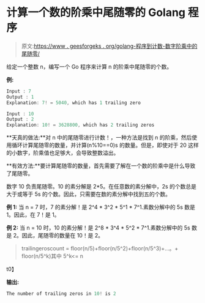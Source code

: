 # 计算一个数的阶乘中尾随零的 Golang 程序

> 原文:[https://www . geesforgeks . org/golang-程序到计数-数字阶乘中的尾随零/](https://www.geeksforgeeks.org/golang-program-to-count-trailing-zeros-in-factorial-of-a-number/)

给定一个整数 n，编写一个 Go 程序来计算 n 的阶乘中尾随零的个数。

**例:**

```go
Input : 7
Output : 1
Explanation: 7! = 5040, which has 1 trailing zero

Input : 10
Output : 2
Explanation: 10! = 3628800, which has 2 trailing zeros

```

**天真的做法:**对 n 中的尾随零进行计数！，一种方法是找到 n 的阶乘，然后使用循环计算尾随零的数量，并计算(n%10==0)s 的数量。但是，即使对于 20 这样的小数字，阶乘值也足够大，会导致整数溢出。

**有效方法:**要计算尾随零的数量，首先需要了解在一个数的阶乘中是什么导致了尾随零。

数字 10 负责尾随零。10 的素分解是 2*5。在任意数的素分解中，2s 的个数总是大于或等于 5s 的个数。因此，只需要在数的素分解中找到五的个数。

**例 1:** 当 n = 7 时，7 的素分解！是 2^4 * 3^2 * 5^1 * 7^1.素数分解中的 5s 数是 1。因此，在 7！是 1。

**例 2:** 当 n = 10 时，10 的素分解！是 2^8 * 3^4 * 5^2 * 7^1.素数分解中的 5s 数是 2。因此，尾随零的数量在 10！是 2。

> trailingeroscount = floor(n/5)+floor(n/5^2)+floor(n/5^3)+…。+ floor(n/5^k)其中 5^k<= n

t0】

**输出:**

```go
The number of trailing zeros in 10! is 2

```